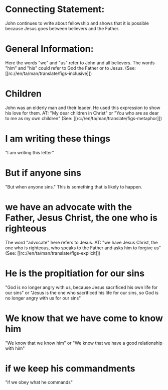 # Connecting Statement:

John continues to write about fellowship and shows that it is possible because Jesus goes between believers and the Father.

# General Information:

Here the words "we" and "us" refer to John and all believers. The words "him" and "his" could refer to God the Father or to Jesus. (See: [[rc://en/ta/man/translate/figs-inclusive]])

# Children

John was an elderly man and their leader. He used this expression to show his love for them. AT: "My dear children in Christ" or "You who are as dear to me as my own children" (See: [[rc://en/ta/man/translate/figs-metaphor]])

# I am writing these things

"I am writing this letter"

# But if anyone sins

"But when anyone sins." This is something that is likely to happen.

# we have an advocate with the Father, Jesus Christ, the one who is righteous

The word "advocate" here refers to Jesus. AT: "we have Jesus Christ, the one who is righteous, who speaks to the Father and asks him to forgive us" (See: [[rc://en/ta/man/translate/figs-explicit]])

# He is the propitiation for our sins

"God is no longer angry with us, because Jesus sacrificed his own life for our sins" or "Jesus is the one who sacrificed his life for our sins, so God is no longer angry with us for our sins"

# We know that we have come to know him

"We know that we know him" or "We know that we have a good relationship with him"

# if we keep his commandments

"if we obey what he commands"